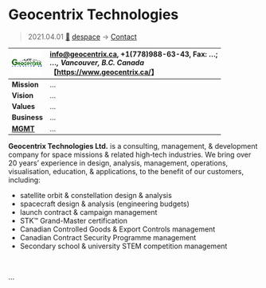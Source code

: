 # Geocentrix Technologies
> 2021.04.01 [🚀](../../index/index.md) [despace](../index.md) → [Contact](../contact.md)

|[![](../f/con/g/geocentrix_logo1_thumb.png)](../f/con/g/geocentrix_logo1.png)|<info@geocentrix.ca>, +1(778)988-63-43, Fax: …;<br> *…, Vancouver, B.C. Canada*<br> 【<https://www.geocentrix.ca/>】|
|:--|:--|
|**Mission**|…|
|**Vision**|…|
|**Values**|…|
|**Business**|…|
|**[MGMT](../mgmt.md)**|…|

**Geocentrix Technologies Ltd.** is a consulting, management, & development company for space missions & related high‑tech industries. We bring over 20 years’ experience in design, analysis, management, operations, visualisation, education, & applications, to the benefit of our customers, including:

   - satellite orbit & constellation design & analysis
   - spacecraft design & analysis (engineering budgets)
   - launch contract & campaign management
   - STK™ Grand-Master certification
   - Canadian Controlled Goods & Export Controls management
   - Canadian Contract Security Programme management
   - Secondary school & university STEM competition management

<p style="page-break-after:always"> </p>

…

